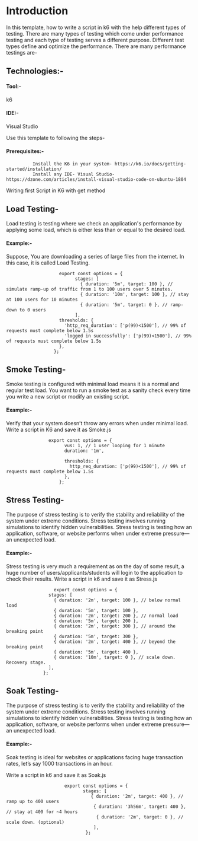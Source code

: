 # Introduction

In this template, how to write a script in k6 with the help different types of testing.
There are many types of testing which come under performance testing and each type of testing serves a different purpose. Different test types define and optimize the performance. There are many performance testings are-

## Technologies:-
#### Tool:-
k6

#### IDE:-
Visual Studio

Use this template to following the steps-
#### Prerequisites:-
              Install the K6 in your system- https://k6.io/docs/getting-started/installation/
              Install any IDE- Visual Studio-https://dzone.com/articles/install-visual-studio-code-on-ubuntu-1804
Writing first Script in K6 with get method
## Load Testing-
Load testing is testing where we check an application's performance by applying some load, which is either less than or equal to the desired load.
#### Example:-

Suppose, You are downloading a series of large files from the internet. In this case, it is called Load Testing.

                        export const options = {
                              stages: [
                                { duration: '5m', target: 100 }, // simulate ramp-up of traffic from 1 to 100 users over 5 minutes.
                                { duration: '10m', target: 100 }, // stay at 100 users for 10 minutes
                                { duration: '5m', target: 0 }, // ramp-down to 0 users
                              ],
                        thresholds: {
                          'http_req_duration': ['p(99)<1500'], // 99% of requests must complete below 1.5s
                          'logged in successfully': ['p(99)<1500'], // 99% of requests must complete below 1.5s
                        },
                      };

## Smoke Testing-
Smoke testing is configured with minimal load means it is a normal and regular test load. You want to run a smoke test as a sanity check every time you write a new script or modify an existing script.

#### Example:-
Verify that your system doesn’t throw any errors when under minimal load.
Write a script in K6 and save it as Smoke.js

                    export const options = {
                          vus: 1, // 1 user looping for 1 minute
                          duration: '1m',

                          thresholds: {
                            http_req_duration: ['p(99)<1500'], // 99% of requests must complete below 1.5s
                          },
                        };
                        
                        
## Stress Testing-
The purpose of stress testing is to verify the stability and reliability of the system under extreme conditions. Stress testing involves running simulations to identify hidden vulnerabilities. Stress testing is testing how an application, software, or website performs when under extreme pressure—an unexpected load. 
   
   
#### Example:-
Stress testing is very much a requirement as on the day of some result, a huge number of users/applicants/students will login to the application to check their results.
Write a script in k6 and save it as Stress.js

                      export const options = {
                    stages: [
                      { duration: '2m', target: 100 }, // below normal load
                      { duration: '5m', target: 100 },
                      { duration: '2m', target: 200 }, // normal load
                      { duration: '5m', target: 200 },
                      { duration: '2m', target: 300 }, // around the breaking point
                      { duration: '5m', target: 300 },
                      { duration: '2m', target: 400 }, // beyond the breaking point
                      { duration: '5m', target: 400 },
                      { duration: '10m', target: 0 }, // scale down. Recovery stage.
                    ],
                  };
                  
 ## Soak Testing-
 The purpose of stress testing is to verify the stability and reliability of the system under extreme conditions. Stress testing involves running simulations to identify hidden vulnerabilities. Stress testing is testing how an application, software, or website performs when under extreme pressure—an unexpected load. 
 #### Example:-

Soak testing is ideal for websites or applications facing huge transaction rates, let’s say 1000 transactions in an hour. 

Write a script in k6 and save it as Soak.js

                          export const options = {
                                 stages: [
                                    { duration: '2m', target: 400 }, // ramp up to 400 users
                                     { duration: '3h56m', target: 400 }, // stay at 400 for ~4 hours
                                      { duration: '2m', target: 0 }, // scale down. (optional)
                                     ],
                                  };          

